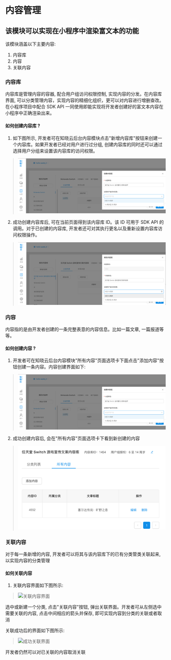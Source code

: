 # 内容管理<div id="content"></div>

## 该模块可以实现在小程序中渲染富文本的功能

该模块涵盖以下主要内容:
1. 内容库
2. 内容
3. 关联内容


### 内容库

内容库是管理内容的容器, 配合用户组访问权限控制, 实现内容的分发。在内容库界面, 可以分类管理内容，实现内容的精细化组织，更可以对内容进行增删查改。 在小程序项目中配合 SDK API 一同使用即能实现将开发者创建好的富文本内容在小程序中正确渲染出来。

#### 如何创建内容库 ?

1. 如下图所示, 开发者可在知晓云后台内容模块点击"新增内容库"按钮来创建一个内容库。如果开发者已经对用户进行过分组, 创建内容库的同时还可以通过选择用户分组来设置该内容库的访问权限。

> ![创建内容库](/images/content/create-content.png "创建内容")

2. 成功创建内容库后, 可在当前页面得到该内容库 ID。该 ID 可用于 SDK API 的调用。对于已创建的内容库, 开发者还可对其执行更名以及重新设置内容库访问权限操作。

> ![修改内容库](/images/content/update-content.png "修改内容库")


### 内容

内容指的是由开发者创建的一条完整表意的内容信息。比如一篇文章, 一篇报道等等。

#### 如何创建内容 ?
1. 开发者可在知晓云后台内容模块"所有内容"页面选项卡下面点击"添加内容"按钮创建一条内容。内容创建界面如下:
> ![如何创建内容](/images/content/create-content.png "如何创建内容")

2. 成功创建内容后, 会在"所有内容"页面选项卡下看到新创建的内容
> ![新增的内容](/images/content/new-content.png "新增内容")



### 关联内容

对于每一条新增的内容, 开发者可以将其与该内容库下的已有分类管类关联起来, 以实现内容的分类管理


#### 如何关联内容
1. 关联内容界面如下图所示:
> ![关联内容界面]("images/content/associate-ui.png" "关联内容界面")

选中或新建一个分类, 点击"关联内容"按钮, 弹出关联界面。开发者可从左侧选中需要关联的内容, 点击中间相应的箭头并保存, 即可实现内容到分类的关联或者取消

关联成功后的界面如下图所示:

> ![成功关联界面]("images/content/success-associate.png" "成功关联界面")

开发者仍然可以对已关联的内容取消关联
